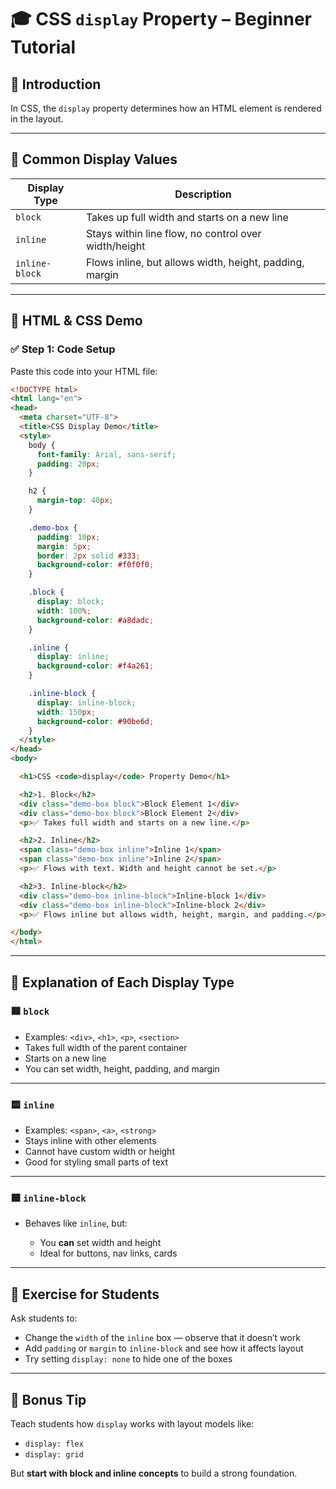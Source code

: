 # 🎓 CSS `display` Property – Beginner Tutorial

## 🧾 Introduction

In CSS, the `display` property determines how an HTML element is rendered in the layout.

---

## 🧱 Common Display Values

| Display Type   | Description                                             |
| -------------- | ------------------------------------------------------- |
| `block`        | Takes up full width and starts on a new line            |
| `inline`       | Stays within line flow, no control over width/height    |
| `inline-block` | Flows inline, but allows width, height, padding, margin |

---

## 📄 HTML & CSS Demo

### ✅ Step 1: Code Setup

Paste this code into your HTML file:

```html
<!DOCTYPE html>
<html lang="en">
<head>
  <meta charset="UTF-8">
  <title>CSS Display Demo</title>
  <style>
    body {
      font-family: Arial, sans-serif;
      padding: 20px;
    }

    h2 {
      margin-top: 40px;
    }

    .demo-box {
      padding: 10px;
      margin: 5px;
      border: 2px solid #333;
      background-color: #f0f0f0;
    }

    .block {
      display: block;
      width: 100%;
      background-color: #a8dadc;
    }

    .inline {
      display: inline;
      background-color: #f4a261;
    }

    .inline-block {
      display: inline-block;
      width: 150px;
      background-color: #90be6d;
    }
  </style>
</head>
<body>

  <h1>CSS <code>display</code> Property Demo</h1>

  <h2>1. Block</h2>
  <div class="demo-box block">Block Element 1</div>
  <div class="demo-box block">Block Element 2</div>
  <p>✅ Takes full width and starts on a new line.</p>

  <h2>2. Inline</h2>
  <span class="demo-box inline">Inline 1</span>
  <span class="demo-box inline">Inline 2</span>
  <p>✅ Flows with text. Width and height cannot be set.</p>

  <h2>3. Inline-block</h2>
  <div class="demo-box inline-block">Inline-block 1</div>
  <div class="demo-box inline-block">Inline-block 2</div>
  <p>✅ Flows inline but allows width, height, margin, and padding.</p>

</body>
</html>
```

---

## 🔎 Explanation of Each Display Type

### 🟦 `block`

* Examples: `<div>`, `<h1>`, `<p>`, `<section>`
* Takes full width of the parent container
* Starts on a new line
* You can set width, height, padding, and margin

---

### 🟨 `inline`

* Examples: `<span>`, `<a>`, `<strong>`
* Stays inline with other elements
* Cannot have custom width or height
* Good for styling small parts of text

---

### 🟩 `inline-block`

* Behaves like `inline`, but:

  * You **can** set width and height
  * Ideal for buttons, nav links, cards

---

## 🧪 Exercise for Students

Ask students to:

* Change the `width` of the `inline` box — observe that it doesn’t work
* Add `padding` or `margin` to `inline-block` and see how it affects layout
* Try setting `display: none` to hide one of the boxes

---

## 📌 Bonus Tip

Teach students how `display` works with layout models like:

* `display: flex`
* `display: grid`

But **start with block and inline concepts** to build a strong foundation.
